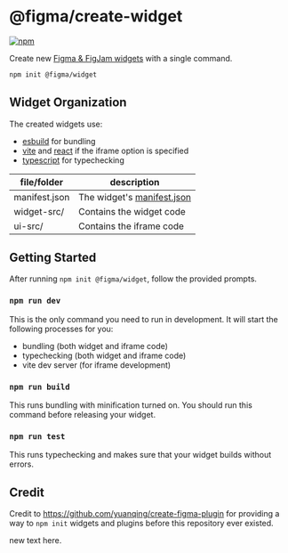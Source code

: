 # @figma/create-widget

[![npm](https://img.shields.io/npm/v/@figma/create-widget?logo=npm&cacheSeconds=1800)](https://www.npmjs.com/package/@figma/create-widget)

Create new [Figma & FigJam widgets](https://figma.com/widget-docs) with a single command.

```bash
npm init @figma/widget
```

## Widget Organization

The created widgets use:

- [esbuild](https://esbuild.github.io/) for bundling
- [vite](https://vitejs.dev/) and [react](https://reactjs.org/) if the iframe option is specified
- [typescript](https://www.typescriptlang.org/) for typechecking

| file/folder   | description                                                                      |
| ------------- | -------------------------------------------------------------------------------- |
| manifest.json | The widget's [manifest.json](https://www.figma.com/widget-docs/widget-manifest/) |
| widget-src/   | Contains the widget code                                                         |
| ui-src/       | Contains the iframe code                                                         |

## Getting Started

After running `npm init @figma/widget`, follow the provided prompts.

### `npm run dev`

This is the only command you need to run in development. It will start the following processes for you:

- bundling (both widget and iframe code)
- typechecking (both widget and iframe code)
- vite dev server (for iframe development)

### `npm run build`

This runs bundling with minification turned on. You should run this command before releasing your widget.

### `npm run test`

This runs typechecking and makes sure that your widget builds without errors.

## Credit

Credit to https://github.com/yuanqing/create-figma-plugin for providing a way to `npm init` widgets and plugins before this repository ever existed.

new text here.
